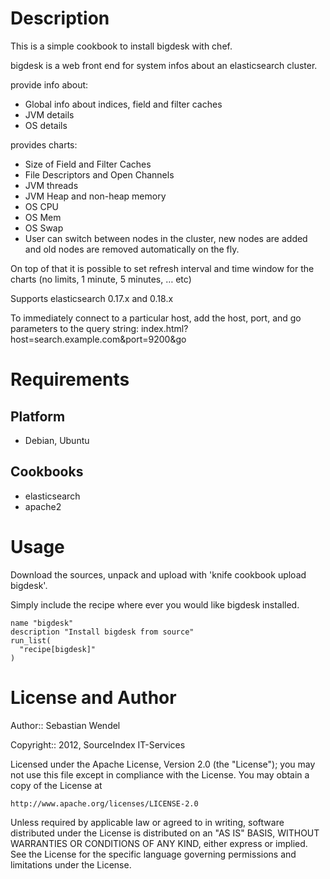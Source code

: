Description
===========

This is a simple cookbook to install bigdesk with chef.

bigdesk is a web front end for system infos about an elasticsearch cluster.

provide info about:

+ Global info about indices, field and filter caches
+ JVM details
+ OS details

provides charts:

+ Size of Field and Filter Caches
+ File Descriptors and Open Channels
+ JVM threads
+ JVM Heap and non-heap memory
+ OS CPU
+ OS Mem
+ OS Swap
+ User can switch between nodes in the cluster, new nodes are added and old nodes are removed automatically on the fly.

On top of that it is possible to set refresh interval and time window for the charts (no limits, 1 minute, 5 minutes, … etc)

Supports elasticsearch 0.17.x and 0.18.x

To immediately connect to a particular host, add the host, port, and go parameters to the query string: index.html?host=search.example.com&port=9200&go

Requirements
============

Platform
--------

* Debian, Ubuntu

Cookbooks
---------

* elasticsearch
* apache2

Usage
=====

Download the sources, unpack and upload with 'knife cookbook upload bigdesk'.

Simply include the recipe where ever you would like bigdesk installed.

    name "bigdesk"
    description "Install bigdesk from source"
    run_list(
      "recipe[bigdesk]"
    )

License and Author
==================

Author:: Sebastian Wendel

Copyright:: 2012, SourceIndex IT-Services

Licensed under the Apache License, Version 2.0 (the "License");
you may not use this file except in compliance with the License.
You may obtain a copy of the License at

    http://www.apache.org/licenses/LICENSE-2.0

Unless required by applicable law or agreed to in writing, software
distributed under the License is distributed on an "AS IS" BASIS,
WITHOUT WARRANTIES OR CONDITIONS OF ANY KIND, either express or implied.
See the License for the specific language governing permissions and
limitations under the License.
